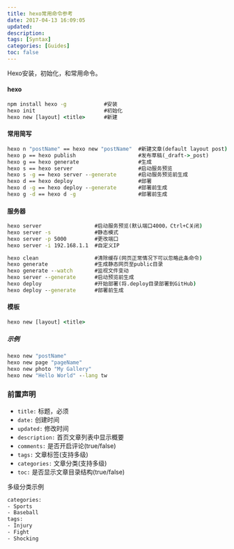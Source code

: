 ```yaml
---
title: hexo常用命令参考
date: 2017-04-13 16:09:05
updated:
description:
tags: [Syntax]
categories: [Guides]
toc: false
---
```

Hexo安装，初始化，和常用命令。
<!-- more -->

#### hexo
```cmd
npm install hexo -g            #安装
hexo init                      #初始化
hexo new [layout] <title>      #新建
```

#### 常用简写
```cmd
hexo n "postName" == hexo new "postName"  #新建文章(default layout post)
hexo p == hexo publish                    #发布草稿(_draft->_post)
hexo g == hexo generate                   #生成
hexo s == hexo server                     #启动服务预览
hexo s -g == hexo server --generate       #启动服务预览前生成
hexo d == hexo deploy                     #部署
hexo d -g == hexo deploy --generate       #部署前生成
hexo g -d == hexo d -g                    #部署前生成
```

#### 服务器
```cmd
hexo server                 #启动服务预览(默认端口4000，Ctrl+C关闭)
hexo server -s              #静态模式
hexo server -p 5000         #更改端口
hexo server -i 192.168.1.1  #自定义IP

hexo clean                  #清除缓存(网页正常情况下可以忽略此条命令)
hexo generate               #生成静态网页至public目录
hexo generate --watch       #监视文件变动
hexo server --generate      #启动预览前生成
hexo deploy                 #开始部署(将.deploy目录部署到GitHub)
hexo deploy --generate      #部署前生成
```

#### 模板
```cmd
hexo new [layout] <title>
```
##### 示例
```cmd
hexo new "postName"
hexo new page "pageName"
hexo new photo "My Gallery"
hexo new "Hello World" --lang tw
```

### 前置声明
*  `title:` 标题，必须
*  `date:` 创建时间
*  `updated:` 修改时间
*  `description:` 首页文章列表中显示概要
*  `comments:` 是否开启评论(true/false)
*  `tags:` 文章标签(支持多级)
*  `categories:` 文章分类(支持多级)
*  `toc:` 是否显示文章目录结构(true/false)  

多级分类示例
```cmd
categories:
- Sports
- Baseball
tags:
- Injury
- Fight
- Shocking
```
